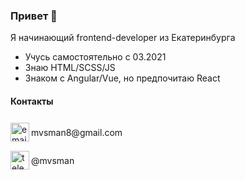### Привет 👋
Я начинающий frontend-developer из Екатеринбурга
- Учусь самостоятельно с 03.2021
- Знаю HTML/SCSS/JS
- Знаком с Angular/Vue, но предпочитаю React
<h4>Контакты</h4>
<div style="display: flex; align-items: center">
    <img align="left" width="30px" alt="email" src="https://user-images.githubusercontent.com/79746071/125243497-a0623900-e307-11eb-96b9-e06e4fe9a97e.png" />
    <p>mvsman8@gmail.com</p>
</div>
<div style="display: flex; align-items: center">
    <img align="left" width="30px" alt="telegram" src="https://user-images.githubusercontent.com/79746071/125243654-cdaee700-e307-11eb-8c70-35c5292c705e.png" />
    <p>@mvsman</p>
</div>
